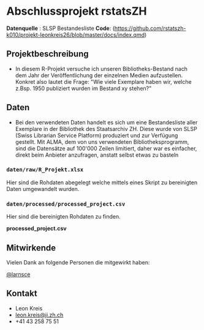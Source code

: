 # Abschlussprojekt rstatsZH

**Datenquelle** : SLSP Bestandesliste
**Code**: (https://github.com/rstatszh-k010/projekt-leonkreis26/blob/master/docs/index.qmd)

## Projektbeschreibung

- In diesem R-Projekt versuche ich unseren Bibliotheks-Bestand nach dem Jahr der Veröffentlichung der einzelnen Medien aufzustellen. Konkret also lautet die Frage: "Wie viele Exemplare haben wir, welche z.Bsp. 1950 publiziert wurden im Bestand xy stehen?"

## Daten

- Bei den verwendeten Daten handelt es sich um eine Bestandesliste aller Exemplare in der Bibliothek des Staatsarchiv ZH. Diese wurde von SLSP (Swiss Librarian Service Platform) produziert und zur Verfügung gestellt. Mit ALMA, dem von uns verwendeten Bibliotheksprogramm, sind die Datensätze auf 100'000 Zeilen limitiert, daher war es einfacher, direkt beim Anbieter anzufragen, anstatt selbst etwas zu basteln

### `daten/raw/R_Projekt.xlsx`

Hier sind die Rohdaten abegelegt welche mittels eines Skript zu bereinigten Daten umgewandelt wurden. 

### `daten/processed/processed_project.csv`

Hier sind die bereinigten Rohdaten zu finden. 

**processed_project.csv**

## Mitwirkende

Vielen Dank an folgende Personen die mitgewirkt haben: 

[@larnsce](https://github.com/larnsce) 

## Kontakt

- Leon Kreis
- leon.kreis@ji.zh.ch
- +41 43 258 75 51
